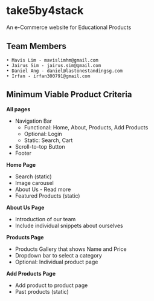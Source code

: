# take5by4stack
An e-Commerce website for Educational Products

## Team Members
    • Mavis Lim - mavislimhm@gmail.com
    • Jairus Sim - jairus.sim@gmail.com
    • Daniel Ang - daniel@lastonestandingsg.com
    • Irfan - irfan300791@gmail.com

## Minimum Viable Product Criteria
**All pages**
- Navigation Bar
  - Functional: Home, About, Products, Add Products
  - Optional: Login
  - Static: Search, Cart
- Scroll-to-top Button
- Footer


**Home Page**
- Search (static)
- Image carousel
- About Us - Read more
- Featured Products (static)


**About Us Page**
- Introduction of our team
- Include individual snippets about ourselves


**Products Page**
- Products Gallery that shows Name and Price
- Dropdown bar to select a category
- Optional: Individual product page


**Add Products Page**
- Add product to product page
- Past products (static)
